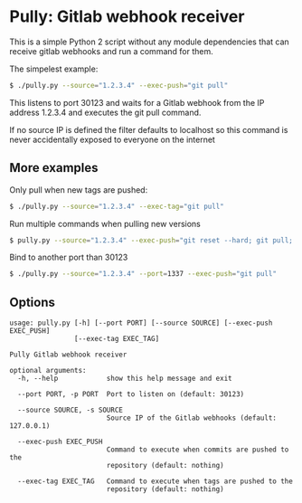 # Pully: Gitlab webhook receiver

This is a simple Python 2 script without any module dependencies that can receive gitlab webhooks and run a command for them.

The simpelest example:

```bash
$ ./pully.py --source="1.2.3.4" --exec-push="git pull"
```

This listens to port 30123 and waits for a Gitlab webhook from the IP address 1.2.3.4 and executes the git pull command.

If no source IP is defined the filter defaults to localhost so this command is never accidentally exposed to everyone on the internet

## More examples

Only pull when new tags are pushed:

```bash
$ ./pully.py --source="1.2.3.4" --exec-tag="git pull"
```

Run multiple commands when pulling new versions

```bash
$ pully.py --source="1.2.3.4" --exec-push="git reset --hard; git pull; drush cache-clear all"
```

Bind to another port than 30123

```bash
$ ./pully.py --source="1.2.3.4" --port=1337 --exec-push="git pull"
```

## Options

```
usage: pully.py [-h] [--port PORT] [--source SOURCE] [--exec-push EXEC_PUSH]
                [--exec-tag EXEC_TAG]

Pully Gitlab webhook receiver

optional arguments:
  -h, --help            show this help message and exit
  
  --port PORT, -p PORT  Port to listen on (default: 30123)
  
  --source SOURCE, -s SOURCE
                        Source IP of the Gitlab webhooks (default: 127.0.0.1)
                        
  --exec-push EXEC_PUSH
                        Command to execute when commits are pushed to the
                        repository (default: nothing)
                        
  --exec-tag EXEC_TAG   Command to execute when tags are pushed to the
                        repository (default: nothing)

```